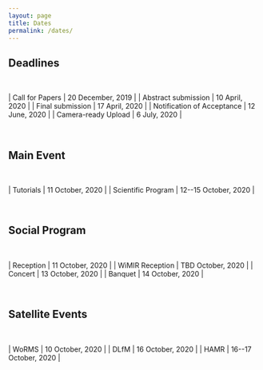 ```yaml
---
layout: page
title: Dates
permalink: /dates/
---
```


## Deadlines

<br>  

| Call for Papers               | 20 December, 2019    |
| Abstract submission           | 10 April, 2020       |
| Final submission              | 17 April, 2020       |
| Notification of Acceptance    | 12 June, 2020        |
| Camera-ready Upload           | 6 July, 2020         |

<br>   


## Main Event

<br>  

| Tutorials                     | 11 October, 2020          |
| Scientific Program            | 12--15 October, 2020 |

<br>  

## Social Program

<br>  

| Reception | 11 October, 2020 |
| WiMIR Reception | TBD October, 2020 |
| Concert | 13 October, 2020 |
| Banquet | 14 October, 2020 |

<br>  

## Satellite Events

<br>  

| WoRMS                         | 10 October, 2020     |
| DLfM                          | 16 October, 2020     |
| HAMR                          | 16--17 October, 2020  |
